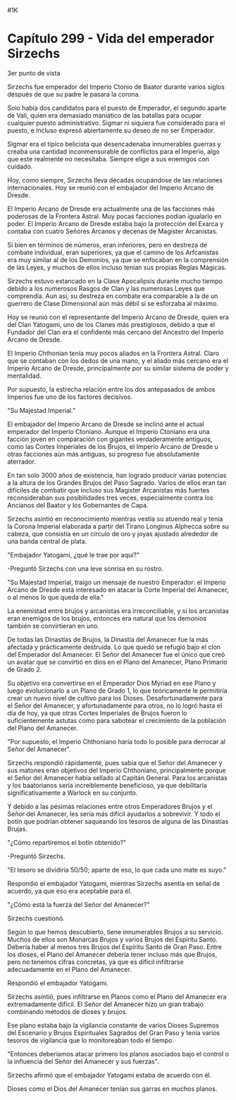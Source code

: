
#1K 

# Capítulo 299 - Vida del emperador Sirzechs


3er punto de vista

Sirzechs fue emperador del Imperio Ctonio de Baator durante varios siglos después de que su padre le pasara la corona.

Solo había dos candidatos para el puesto de Emperador, el segundo aparte de Vali, quien era demasiado maniático de las batallas para ocupar cualquier puesto administrativo. Sigmar ni siquiera fue considerado para el puesto, e incluso expresó abiertamente su deseo de no ser Emperador.

Sigmar era el típico belicista que desencadenaba innumerables guerras y creaba una cantidad inconmensurable de conflictos para el Imperio, algo que este realmente no necesitaba. Siempre elige a sus enemigos con cuidado.

Hoy, como siempre, Sirzechs lleva décadas ocupándose de las relaciones internacionales. Hoy se reunió con el embajador del Imperio Arcano de Dresde.

El Imperio Arcano de Dresde era actualmente una de las facciones más poderosas de la Frontera Astral. Muy pocas facciones podían igualarlo en poder. El Imperio Arcano de Dresde estaba bajo la protección del Exarca y contaba con cuatro Señores Arcanos y decenas de Magister Arcanistas.

Si bien en términos de números, eran inferiores, pero en destreza de combate individual, eran superiores, ya que el camino de los Arfcanistas era muy similar al de los Demonios, ya que se enfocaban en la comprensión de las Leyes, y muchos de ellos incluso tenían sus propias Reglas Mágicas.

Sirzechs estuvo estancado en la Clase Apocalipsis durante mucho tiempo debido a los numerosos Rasgos de Clan y las numerosas Leyes que comprendía. Aun así, su destreza en combate era comparable a la de un guerrero de Clase Dimensional aún más débil si se esforzaba al máximo.

Hoy se reunió con el representante del Imperio Arcano de Dresde, quien era del Clan Yatogami, uno de los Clanes más prestigiosos, debido a que el Fundador del Clan era el confidente más cercano del Ancestro del Imperio Arcano de Dresde.

El Imperio Chthonian tenía muy pocos aliados en la Frontera Astral. Claro que se contaban con los dedos de una mano, y el aliado más cercano era el Imperio Arcano de Dresde, principalmente por su similar sistema de poder y mentalidad.

Por supuesto, la estrecha relación entre los dos antepasados ​​de ambos Imperios fue uno de los factores decisivos.

"Su Majestad Imperial."

El embajador del Imperio Arcano de Dresde se inclinó ante el actual emperador del Imperio Ctoniano. Aunque el Imperio Ctoniano era una facción joven en comparación con gigantes verdaderamente antiguos, como las Cortes Imperiales de los Brujos, el Imperio Arcano de Dresde u otras facciones aún más antiguas, su progreso fue absolutamente aterrador.

En tan solo 3000 años de existencia, han logrado producir varias potencias a la altura de los Grandes Brujos del Paso Sagrado. Varios de ellos eran tan difíciles de combatir que incluso sus Magister Arcanistas más fuertes reconsideraban sus posibilidades tres veces, especialmente contra los Ancianos del Baator y los Gobernantes de Capa.

Sirzechs asintió en reconocimiento mientras vestía su atuendo real y tenía la Corona Imperial elaborada a partir del Tirano Longinus Alphecca sobre su cabeza, que consistía en un círculo de oro y joyas ajustado alrededor de una banda central de plata.

"Embajador Yatogami, ¿qué le trae por aquí?"

-Preguntó Sirzechs con una leve sonrisa en su rostro.

"Su Majestad Imperial, traigo un mensaje de nuestro Emperador: el Imperio Arcano de Dresde está interesado en atacar la Corte Imperial del Amanecer, o al menos lo que queda de ella."

La enemistad entre brujos y arcanistas era irreconciliable, y si los arcanistas eran enemigos de los brujos, entonces era natural que los demonios también se convirtieran en uno.

De todas las Dinastías de Brujos, la Dinastía del Amanecer fue la más afectada y prácticamente destruida. Lo que quedó se refugió bajo el clon del Emperador del Amanecer. El Señor del Amanecer fue el único que creó un avatar que se convirtió en dios en el Plano del Amanecer, Plano Primario de Grado 2.

Su objetivo era convertirse en el Emperador Dios Myriad en ese Plano y luego evolucionarlo a un Plano de Grado 1, lo que teóricamente le permitiría crear un nuevo nivel de cultivo para los Dioses. Desafortunadamente para el Señor del Amanecer, y afortunadamente para otros, no lo logró hasta el día de hoy, ya que otras Cortes Imperiales de Brujos fueron lo suficientemente astutas como para sabotear el crecimiento de la población del Plano del Amanecer.

"Por supuesto, el Imperio Chthoniano haría todo lo posible para derrocar al Señor del Amanecer".

Sirzechs respondió rápidamente, pues sabía que el Señor del Amanecer y sus matones eran objetivos del Imperio Chthoniano, principalmente porque el Señor del Amanecer había sellado al Capitán General. Para los arcanistas y los baatorianos sería increíblemente beneficioso, ya que debilitaría significativamente a Warlock en su conjunto.

Y debido a las pésimas relaciones entre otros Emperadores Brujos y el Señor del Amanecer, les sería más difícil ayudarlos a sobrevivir. Y todo el botín que podrían obtener saqueando los tesoros de alguna de las Dinastías Brujas.

"¿Cómo repartiremos el botín obtenido?"

-Preguntó Sirzechs.

"El tesoro se dividiría 50/50; aparte de eso, lo que cada uno mate es suyo."

Respondió el embajador Yatogami, mientras Sirzechs asentía en señal de acuerdo, ya que eso era aceptable para él.

"¿Cómo está la fuerza del Señor del Amanecer?"

Sirzechs cuestionó.

Según lo que hemos descubierto, tiene innumerables Brujos a su servicio. Muchos de ellos son Monarcas Brujos y varios Brujos del Espíritu Santo. Debería haber al menos tres Brujos del Espíritu Santo de Gran Paso. Entre los dioses, el Plano del Amanecer debería tener incluso más que Brujos, pero no tenemos cifras concretas, ya que es difícil infiltrarse adecuadamente en el Plano del Amanecer.

Respondió el embajador Yatogami.

Sirzechs asintió, pues infiltrarse en Planos como el Plano del Amanecer era extremadamente difícil. El Señor del Amanecer hizo un gran trabajo combinando métodos de dioses y brujos.

Ese plano estaba bajo la vigilancia constante de varios Dioses Supremos del Escenario y Brujos Espirituales Sagrados del Gran Paso y tenía varios tesoros de vigilancia que lo monitoreaban todo el tiempo.

"Entonces deberíamos atacar primero los planos asociados bajo el control o la influencia del Señor del Amanecer y sus fuerzas".

Sirzechs afirmó que el embajador Yatogami estaba de acuerdo con él.

Dioses como el Dios del Amanecer tenían sus garras en muchos planos.